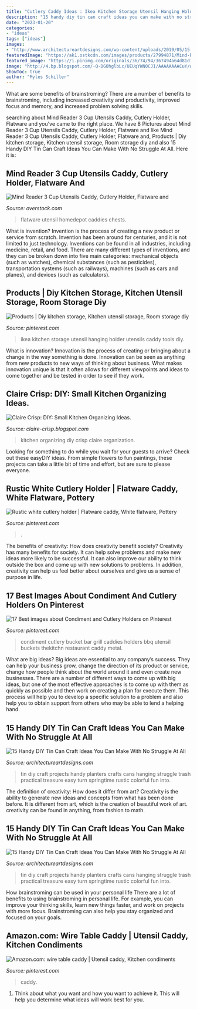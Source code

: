 ```yaml
---
title: "Cutlery Caddy Ideas : Ikea Kitchen Storage Utensil Hanging Holder Utensils Caddy Tools Diy"
description: "15 handy diy tin can craft ideas you can make with no struggle at all"
date: "2023-01-20"
categories:
- "ideas"
tags: ["ideas"]
images:
- "http://www.architectureartdesigns.com/wp-content/uploads/2019/05/15-Handy-DIY-Tin-Can-Craft-Ideas-You-Can-Make-With-No-Struggle-At-All-1.jpg"
featuredImage: "https://ak1.ostkcdn.com/images/products/27994871/Mind-Reader-3-Cup-Utensils-Caddy-Cutlery-Holder-Flatware-and-Silverware-Organizer-Black-4eef72a5-cc66-4e23-bce9-cebfb08ab593_600.jpg"
featured_image: "https://i.pinimg.com/originals/36/74/94/367494a64d81d7481f01da8f3ac7319a.jpg"
image: "http://4.bp.blogspot.com/-Q-DGOhglbLc/UEUqYWN0CJI/AAAAAAAACuY/wD0wTQmFDsc/s1600/Photo+Aug+30,+12+26+27+AM.jpg"
ShowToc: true
author: "Myles Schiller"
---
```



What are some benefits of brainstroming?
There are a number of benefits to brainstroming, including increased creativity and productivity, improved focus and memory, and increased problem solving skills.

	

		
searching about Mind Reader 3 Cup Utensils Caddy, Cutlery Holder, Flatware and you've came to the right place. We have 8 Pictures about Mind Reader 3 Cup Utensils Caddy, Cutlery Holder, Flatware and like Mind Reader 3 Cup Utensils Caddy, Cutlery Holder, Flatware and, Products | Diy kitchen storage, Kitchen utensil storage, Room storage diy and also 15 Handy DIY Tin Can Craft Ideas You Can Make With No Struggle At All. Here it is:
		
    
## Mind Reader 3 Cup Utensils Caddy, Cutlery Holder, Flatware And

<img loading=lazy src="https://ak1.ostkcdn.com/images/products/27994871/Mind-Reader-3-Cup-Utensils-Caddy-Cutlery-Holder-Flatware-and-Silverware-Organizer-Black-4eef72a5-cc66-4e23-bce9-cebfb08ab593_600.jpg" onerror="this.onerror=null;this.src='https://tse1.mm.bing.net/th?id=OIP.o56IqPaZ4JaByqQwCh52swHaHa&amp;pid=15.1';" alt="Mind Reader 3 Cup Utensils Caddy, Cutlery Holder, Flatware and">

_Source: overstock.com_

>flatware utensil homedepot caddies chests. 

	

What is invention?
Invention is the process of creating a new product or service from scratch. Invention has been around for centuries, and it is not limited to just technology. Inventions can be found in all industries, including medicine, retail, and food. There are many different types of inventions, and they can be broken down into five main categories: mechanical objects (such as watches), chemical substances (such as pesticides), transportation systems (such as railways), machines (such as cars and planes), and devices (such as calculators).

    
## Products | Diy Kitchen Storage, Kitchen Utensil Storage, Room Storage Diy

<img loading=lazy src="https://i.pinimg.com/originals/36/74/94/367494a64d81d7481f01da8f3ac7319a.jpg" onerror="this.onerror=null;this.src='https://tse4.mm.bing.net/th?id=OIP.W6R71NS27aoGTF-P9WWliAHaFj&amp;pid=15.1';" alt="Products | Diy kitchen storage, Kitchen utensil storage, Room storage diy">

_Source: pinterest.com_

>ikea kitchen storage utensil hanging holder utensils caddy tools diy. 

	

What is innovation?
Innovation is the process of creating or bringing about a change in the way something is done. Innovation can be seen as anything from new products to new ways of thinking about business. What makes innovation unique is that it often allows for different viewpoints and ideas to come together and be tested in order to see if they work.

    
## Claire Crisp: DIY: Small Kitchen Organizing Ideas.

<img loading=lazy src="http://4.bp.blogspot.com/-Q-DGOhglbLc/UEUqYWN0CJI/AAAAAAAACuY/wD0wTQmFDsc/s1600/Photo+Aug+30,+12+26+27+AM.jpg" onerror="this.onerror=null;this.src='https://tse2.mm.bing.net/th?id=OIP.k75Lvy-J38bTTAqUqOsasAHaFj&amp;pid=15.1';" alt="Claire Crisp: DIY: Small Kitchen Organizing Ideas.">

_Source: claire-crisp.blogspot.com_

>kitchen organizing diy crisp claire organization. 

	

Looking for something to do while you wait for your guests to arrive? Check out these easyDIY ideas. From simple flowers to fun paintings, these projects can take a little bit of time and effort, but are sure to please everyone.

    
## Rustic White Cutlery Holder | Flatware Caddy, White Flatware, Pottery

<img loading=lazy src="https://i.pinimg.com/originals/4b/65/a4/4b65a412e839c8b9c28595d496cfce61.jpg" onerror="this.onerror=null;this.src='https://tse2.mm.bing.net/th?id=OIP.TtTCTIDODDQBkPEbImzONAAAAA&amp;pid=15.1';" alt="Rustic white cutlery holder | Flatware caddy, White flatware, Pottery">

_Source: pinterest.com_

>. 

	

The benefits of creativity: How does creativity benefit society?
Creativity has many benefits for society. It can help solve problems and make new ideas more likely to be successful. It can also improve our ability to think outside the box and come up with new solutions to problems. In addition, creativity can help us feel better about ourselves and give us a sense of purpose in life.

    
## 17 Best Images About Condiment And Cutlery Holders On Pinterest

<img loading=lazy src="https://s-media-cache-ak0.pinimg.com/736x/a1/2e/55/a12e55eaff6a25440e75682f1305c438.jpg" onerror="this.onerror=null;this.src='https://tse4.mm.bing.net/th?id=OIP.3cv7nhCcOFs_L10MagY7fAHaGU&amp;pid=15.1';" alt="17 Best images about Condiment and Cutlery Holders on Pinterest">

_Source: pinterest.com_

>condiment cutlery bucket bar grill caddies holders bbq utensil buckets thekitchn restaurant caddy metal. 

	

What are big ideas?
Big ideas are essential to any company’s success. They can help your business grow, change the direction of its product or service, change how people think about the world around it and even create new businesses. There are a number of different ways to come up with big ideas, but one of the most effective approaches is to come up with them as quickly as possible and then work on creating a plan for execute them. This process will help you to develop a specific solution to a problem and also help you to obtain support from others who may be able to lend a helping hand.

    
## 15 Handy DIY Tin Can Craft Ideas You Can Make With No Struggle At All

<img loading=lazy src="http://www.architectureartdesigns.com/wp-content/uploads/2019/05/15-Handy-DIY-Tin-Can-Craft-Ideas-You-Can-Make-With-No-Struggle-At-All-1.jpg" onerror="this.onerror=null;this.src='https://tse1.mm.bing.net/th?id=OIP.JVOTKr1PJc3GA7jLi6r9WwHaLH&amp;pid=15.1';" alt="15 Handy DIY Tin Can Craft Ideas You Can Make With No Struggle At All">

_Source: architectureartdesigns.com_

>tin diy craft projects handy planters crafts cans hanging struggle trash practical treasure easy turn springtime rustic colorful fun into. 

	

The definition of creativity: How does it differ from art?
Creativity is the ability to generate new ideas and concepts from what has been done before. It is different from art, which is the creation of beautiful work of art. creativity can be found in anything, from fashion to math.

    
## 15 Handy DIY Tin Can Craft Ideas You Can Make With No Struggle At All

<img loading=lazy src="https://www.architectureartdesigns.com/wp-content/uploads/2019/05/15-Handy-DIY-Tin-Can-Craft-Ideas-You-Can-Make-With-No-Struggle-At-All-1.jpg" onerror="this.onerror=null;this.src='https://tse1.mm.bing.net/th?id=OIP.dEUKNmpPwz3NDrVMn9zcGwHaLH&amp;pid=15.1';" alt="15 Handy DIY Tin Can Craft Ideas You Can Make With No Struggle At All">

_Source: architectureartdesigns.com_

>tin diy craft projects handy planters crafts cans hanging struggle trash practical treasure easy turn springtime rustic colorful fun into. 

	

How brainstroming can be used in your personal life
There are a lot of benefits to using brainstroming in personal life. For example, you can improve your thinking skills, learn new things faster, and work on projects with more focus. Brainstroming can also help you stay organized and focused on your goals.

    
## Amazon.com: Wire Table Caddy | Utensil Caddy, Kitchen Condiments

<img loading=lazy src="https://i.pinimg.com/736x/4e/d5/80/4ed58075ac56ae9041b222ee80f97d19.jpg" onerror="this.onerror=null;this.src='https://tse1.mm.bing.net/th?id=OIP.1waDc1uabyQXjg1UXM12oAHaF2&amp;pid=15.1';" alt="Amazon.com: wire table caddy | Utensil caddy, Kitchen condiments">

_Source: pinterest.com_

>caddy. 

	

1. Think about what you want and how you want to achieve it. This will help you determine what ideas will work best for you. 


